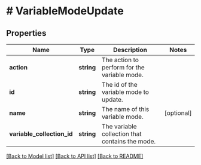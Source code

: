 # # VariableModeUpdate

## Properties

Name | Type | Description | Notes
------------ | ------------- | ------------- | -------------
**action** | **string** | The action to perform for the variable mode. |
**id** | **string** | The id of the variable mode to update. |
**name** | **string** | The name of this variable mode. | [optional]
**variable_collection_id** | **string** | The variable collection that contains the mode. |

[[Back to Model list]](../../README.md#models) [[Back to API list]](../../README.md#endpoints) [[Back to README]](../../README.md)
